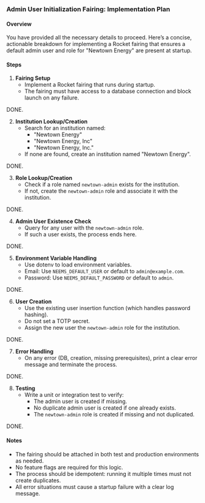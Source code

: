 ### Admin User Initialization Fairing: Implementation Plan

#### Overview

You have provided all the necessary details to proceed. Here’s a concise, actionable breakdown for implementing a Rocket fairing that ensures a default admin user and role for "Newtown Energy" are present at startup.

#### Steps

1. **Fairing Setup**
   - Implement a Rocket fairing that runs during startup.
   - The fairing must have access to a database connection and block launch on any failure.

DONE.

2. **Institution Lookup/Creation**
   - Search for an institution named:
     - "Newtown Energy"
     - "Newtown Energy, Inc"
     - "Newtown Energy, Inc."
   - If none are found, create an institution named "Newtown Energy".

DONE.

3. **Role Lookup/Creation**
   - Check if a role named `newtown-admin` exists for the institution.
   - If not, create the `newtown-admin` role and associate it with the institution.

DONE.

4. **Admin User Existence Check**
   - Query for any user with the `newtown-admin` role.
   - If such a user exists, the process ends here.

DONE.

5. **Environment Variable Handling**
   - Use dotenv to load environment variables.
   - Email: Use `NEEMS_DEFAULT_USER` or default to `admin@example.com`.
   - Password: Use `NEEMS_DEFAULT_PASSWORD` or default to `admin`.

DONE.

6. **User Creation**
   - Use the existing user insertion function (which handles password hashing).
   - Do not set a TOTP secret.
   - Assign the new user the `newtown-admin` role for the institution.

DONE.

7. **Error Handling**
   - On any error (DB, creation, missing prerequisites), print a clear error message and terminate the process.

DONE.

8. **Testing**
   - Write a unit or integration test to verify:
     - The admin user is created if missing.
     - No duplicate admin user is created if one already exists.
     - The `newtown-admin` role is created if missing and not duplicated.

DONE.

#### Notes

- The fairing should be attached in both test and production environments as needed.
- No feature flags are required for this logic.
- The process should be idempotent: running it multiple times must not create duplicates.
- All error situations must cause a startup failure with a clear log message.

